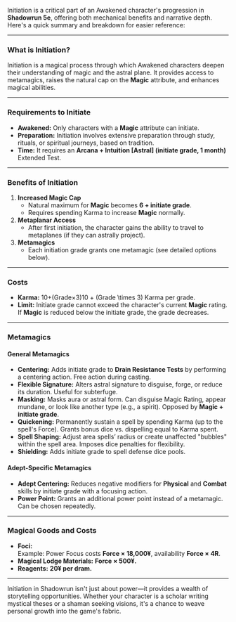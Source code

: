 Initiation is a critical part of an Awakened character's progression in **Shadowrun 5e**, offering both mechanical benefits and narrative depth. Here's a quick summary and breakdown for easier reference:

---

### **What is Initiation?**

Initiation is a magical process through which Awakened characters deepen their understanding of magic and the astral plane. It provides access to metamagics, raises the natural cap on the **Magic** attribute, and enhances magical abilities.

---

### **Requirements to Initiate**

- **Awakened:** Only characters with a **Magic** attribute can initiate.
- **Preparation:** Initiation involves extensive preparation through study, rituals, or spiritual journeys, based on tradition.
- **Time:** It requires an **Arcana + Intuition [Astral] (initiate grade, 1 month)** Extended Test.

---

### **Benefits of Initiation**

1. **Increased Magic Cap**
    - Natural maximum for **Magic** becomes **6 + initiate grade**.
    - Requires spending Karma to increase **Magic** normally.
2. **Metaplanar Access**
    - After first initiation, the character gains the ability to travel to metaplanes (if they can astrally project).
3. **Metamagics**
    - Each initiation grade grants one metamagic (see detailed options below).

---

### **Costs**

- **Karma:** 10+(Grade×3)10 + (Grade \times 3) Karma per grade.
- **Limit:** Initiate grade cannot exceed the character's current **Magic** rating. If **Magic** is reduced below the initiate grade, the grade decreases.

---

### **Metamagics**

#### General Metamagics

- **Centering:** Adds initiate grade to **Drain Resistance Tests** by performing a centering action. Free action during casting.
- **Flexible Signature:** Alters astral signature to disguise, forge, or reduce its duration. Useful for subterfuge.
- **Masking:** Masks aura or astral form. Can disguise Magic Rating, appear mundane, or look like another type (e.g., a spirit). Opposed by **Magic + initiate grade**.
- **Quickening:** Permanently sustain a spell by spending Karma (up to the spell's Force). Grants bonus dice vs. dispelling equal to Karma spent.
- **Spell Shaping:** Adjust area spells’ radius or create unaffected "bubbles" within the spell area. Imposes dice penalties for flexibility.
- **Shielding:** Adds initiate grade to spell defense dice pools.

#### Adept-Specific Metamagics

- **Adept Centering:** Reduces negative modifiers for **Physical** and **Combat** skills by initiate grade with a focusing action.
- **Power Point:** Grants an additional power point instead of a metamagic. Can be chosen repeatedly.

---

### **Magical Goods and Costs**

- **Foci:**  
    Example: Power Focus costs **Force × 18,000¥**, availability **Force × 4R**.
- **Magical Lodge Materials:** **Force × 500¥.**
- **Reagents:** **20¥ per dram.**

---

Initiation in Shadowrun isn't just about power—it provides a wealth of storytelling opportunities. Whether your character is a scholar writing mystical theses or a shaman seeking visions, it's a chance to weave personal growth into the game's fabric.